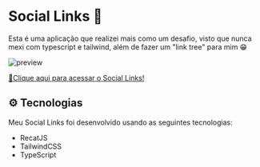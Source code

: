 # Social Links 🌳

Esta é uma aplicação que realizei mais como um desafio, visto que nunca mexi com typescript e tailwind, além de fazer um "link tree" para mim 😁

![preview](https://black_hole-3kf-1-y7475786.deta.app/api/photo/9kv3yce8vqae.png)

[🔗Clique aqui para acessar o Social Links!](https://my-social-links-eight.vercel.app/)

## ⚙ Tecnologias

Meu Social Links foi desenvolvido usando as seguintes tecnologias:

- RecatJS
- TailwindCSS
- TypeScript